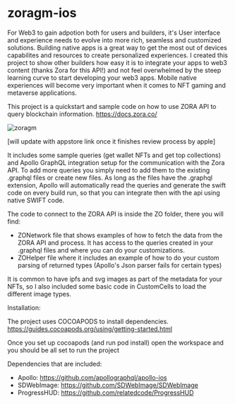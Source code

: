 # zoragm-ios

For Web3 to gain adpotion both for users and builders, it's User interface and experience needs to evolve into more rich, seamless and customized solutions. Building native apps is a great way to get the most out of devices capabilites and resources to create personalized experiences. 
I created this project to show other builders how easy it is to integrate your apps to web3 content (thanks Zora for this API!) and not feel overwhelmed by the steep learning curve to start developing your web3 apps. Mobile native experiences will become very important when it comes to NFT gaming and metaverse applications. 

This project is a quickstart and sample code on how to use ZORA API to query blockchain information. 
https://docs.zora.co/

![zoragm](https://user-images.githubusercontent.com/104182252/173267051-6c53e5a6-a772-4fd6-abe8-2526527f54f7.gif)

[will update with appstore link once it finishes review process by apple]

It includes some sample queries (get wallet NFTs and get top collections) and Apollo GraphQL integration setup for the communication with the Zora API. 
To add more queries you simply need to add them to the existing .graphql files or create new files. As long as the files have the .graphql extension, Apollo will automatically read the queries and generate the swift code on every build run, so that you can integrate then with the api using native SWIFT code. 

The code to connect to the ZORA API is inside the ZO folder, there you will find:
- ZONetwork file that shows examples of how to fetch the data from the ZORA API and process. It has access to the queries created in your .graphql files and where you can do your customizations.
- ZOHelper file where it includes an example of how to do your custom parsing of returned types (Apollo's Json parser fails for certain types)

It is common to have ipfs and svg images as part of the metadata for your NFTs, so I also included some basic code in CustomCells to load the different image types.

Installation:

The project uses COCOAPODS to install dependencies.
https://guides.cocoapods.org/using/getting-started.html

Once you set up cocoapods (and run pod install) open the workspace and you should be all set to run the project

Dependencies that are included:
- Apollo: https://github.com/apollographql/apollo-ios
- SDWebImage: https://github.com/SDWebImage/SDWebImage
- ProgressHUD: https://github.com/relatedcode/ProgressHUD
